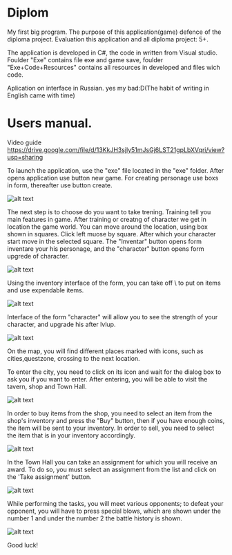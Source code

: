 # Diplom
My first big program. 
The purpose of this application(game) defence of the diploma project. 
Evaluation this application and all diploma project: 5+.

The application is developed in C#, the code in written from Visual studio.
Foulder "Exe" contains file exe and game save, foulder "Exe+Code+Resources" contains all resources in developed and files wich code.

Aplication on interface in Russian. yes my bad:D(The habit of writing in English came with time)



<h1>Users manual.</h1>

Video guide https://drive.google.com/file/d/13KkJH3sjly51mJsGj6LST21gpLbXVqri/view?usp=sharing

To launch the application, use the "exe" file located in the "exe" folder.
After opens application use button new game.
For creating personage use boxs in form, thereafter use button create.

![alt text](Screenshots/CreateCharacter.png "CreateCharacter")

The next step is to choose do you want to take trening.
Training tell you main features in game.
After training or creatng of character we get in location the game world.
You can move around the location, using box shown in squares. Click left muose by square.
After which your character start move in the selected square.
The "Inventar" button opens form inventare your his personage, and the "character" button opens form upgrede of character. 

![alt text](Screenshots/Map.png "Map")

Using the inventory interface of the form, you can take off \ to put on items and use expendable items.

![alt text](Screenshots/inventar.png "inventar")

Interface of the form "character" will allow you to see the strength of your character, and upgrade his after lvlup.

![alt text](Screenshots/Astranaar.png "Astranaar")

On the map, you will find different places marked with icons, such as cities,questzone, crossing to the next location.

To enter the city, you need to click on its icon and wait for the dialog box to ask you if you want to enter. 
After entering, you will be able to visit the tavern, shop and Town Hall.

![alt text](Screenshots/Fight.jpg "Fight")

In order to buy items from the shop, you need to select an item from the shop's inventory and press the "Buy" button,
then if you have enough coins, the item will be sent to your inventory.
In order to sell, you need to select the item that is in your inventory accordingly.

![alt text](Screenshots/Shop.png "Shop")

In the Town Hall you can take an assignment for which you will receive an award.
To do so, you must select an assignment from the list and click on the 'Take assignment' button.

![alt text](Screenshots/Hall.png "Hall")

While performing the tasks, you will meet various opponents; to defeat your opponent, you will have to press special blows,
which are shown under the number 1 and under the number 2 the battle history is shown.

![alt text](Screenshots/Fight.jpg "Fight")

Good luck!
